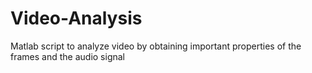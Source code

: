 # Video-Analysis
Matlab script to analyze video by obtaining important properties of the frames and the audio signal
